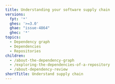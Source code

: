 ```yaml
---
title: Understanding your software supply chain
versions:
  fpt: '*'
  ghes: '>=3.0'
  ghae: "issue-4864"
  ghec: '*'
topics:
  - Dependency graph
  - Dependencies
  - Repositories
children:
  - /about-the-dependency-graph
  - /exploring-the-dependencies-of-a-repository
  - /about-dependency-review
shortTitle: Understand supply chain
---
```


